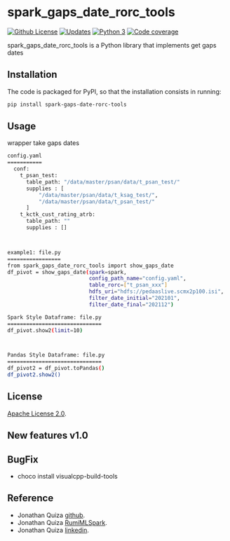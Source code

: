 # spark_gaps_date_rorc_tools


[![Github License](https://img.shields.io/badge/License-Apache%202.0-blue.svg)](https://opensource.org/licenses/Apache-2.0)
[![Updates](https://pyup.io/repos/github/woctezuma/google-colab-transfer/shield.svg)](pyup)
[![Python 3](https://pyup.io/repos/github/woctezuma/google-colab-transfer/python-3-shield.svg)](pyup)
[![Code coverage](https://codecov.io/gh/woctezuma/google-colab-transfer/branch/master/graph/badge.svg)](codecov)




spark_gaps_date_rorc_tools is a Python library that implements get gaps dates
## Installation

The code is packaged for PyPI, so that the installation consists in running:
```sh
pip install spark-gaps-date-rorc-tools 
```


## Usage

wrapper take gaps dates

```sh
config.yaml
===========
  conf:
    t_psan_test:
      table_path: "/data/master/psan/data/t_psan_test/"
      supplies : [
          "/data/master/psan/data/t_ksag_test/",
          "/data/master/psan/data/t_psan_test/"
      ]
    t_kctk_cust_rating_atrb:
      table_path: ""
      supplies : []



example1: file.py
=================
from spark_gaps_date_rorc_tools import show_gaps_date
df_pivot = show_gaps_date(spark=spark,
                          config_path_name="config.yaml",
                          table_rorc=["t_psan_xxx"]
                          hdfs_uri="hdfs://pedaaslive.scmx2p100.isi",
                          filter_date_initial="202101",
                          filter_date_final="202112")

Spark Style Dataframe: file.py
==============================                     
df_pivot.show2(limit=10)



Pandas Style Dataframe: file.py
==============================                 
df_pivot2 = df_pivot.toPandas()                      
df_pivot2.show2()

```

## License

[Apache License 2.0](https://www.dropbox.com/s/8t6xtgk06o3ij61/LICENSE?dl=0).


## New features v1.0

 
## BugFix
- choco install visualcpp-build-tools



## Reference

 - Jonathan Quiza [github](https://github.com/jonaqp).
 - Jonathan Quiza [RumiMLSpark](http://rumi-ml.herokuapp.com/).
 - Jonathan Quiza [linkedin](https://www.linkedin.com/in/jonaqp/).
